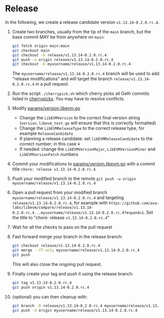 # Release

In the following, we create a release candidate version `v1.13.14-0.2.0.rc.4`.

1. Create two branches, usually from the tip of the `main` branch, but the base commit MAY be from anywhere on `main`:

    ```bash
    git fetch origin main:main
    git checkout main
    git checkout -b release/v1.13.14-0.2.0.rc.4
    git push -u origin release/v1.13.14-0.2.0.rc.4
    git checkout -b myusername/release/v1.13.14-0.2.0.rc.4
    ```

    The `myusername/release/v1.13.14-0.2.0.rc.4` branch will be used to add "release modifications" and will target the branch `release/v1.13.14-0.2.0.rc.4` in a pull request.
1. Run the script `./cherrypick.sh` which cherry picks all Geth commits listed in [cherrypicks](cherrypicks). You may have to resolve conflicts.
1. Modify [params/version.libevm.go](/params/version.libevm.go)
    - Change the `LibEVMVersion` to the correct final version string (`version.libevm_test.go` will ensure that this is correctly formatted)
    - Change the `LibEVMReleaseType` to the correct release type, for example `ReleaseCandidate`
    - If planning a release candidate: set `libEVMReleaseCandidate` to the correct number; in this case `4`
    - If needed: change the `LibEVMVersionMajor`, `LibEVMVersionMinor` and `LibEVMVersionPatch` numbers
1. Commit your modifications to [params/version.libevm.go](/params/version.libevm.go) with a commit title `chore: release v1.13.14-0.2.0.rc.4`.
1. Push your modified branch to the remote `git push -u origin myusername/release/v1.13.14-0.2.0.rc.4`
1. Open a pull request from your modified branch `myusername/release/v1.13.14-0.2.0.rc.4` and targeting `release/v1.13.14-0.2.0.rc.4`, for example with `https://github.com/ava-labs/libevm/compare/release/v1.13.14-0.2.0.rc.4...myusername/release/v1.13.14-0.2.0.rc.4?expand=1`. Set the title to "chore: release `v1.13.14-0.2.0.rc.4`"
1. Wait for all the checks to pass on the pull request
1. Fast forward merge your branch in the release branch:

    ```bash
    git checkout release/v1.13.14-0.2.0.rc.4
    git merge --ff-only myusername/release/v1.13.14-0.2.0.rc.4
    git push
    ```

    This will also close the ongoing pull request.
1. Finally create your tag and push it using the release branch:

    ```bash
    git tag v1.13.14-0.2.0.rc.4
    git push origin v1.13.14-0.2.0.rc.4
    ```

1. (optional) you can then cleanup with:

    ```bash
    git branch -D release/v1.13.14-0.2.0.rc.4 myusername/release/v1.13.14-0.2.0.rc.4
    git push -d origin myusername/release/v1.13.14-0.2.0.rc.4
    ```
